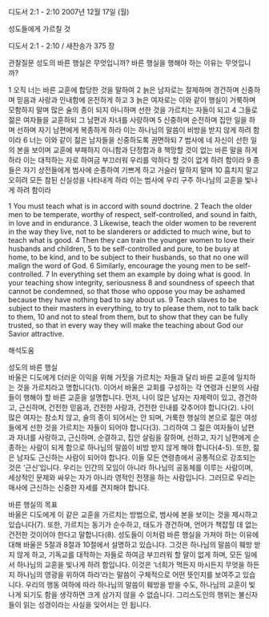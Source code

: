 디도서 2:1 - 2:10 
2007년 12월 17일 (월)

성도들에게 가르칠 것



디도서 2:1 - 2:10 / 새찬송가 375 장


관찰질문
성도의 바른 행실은 무엇입니까? 
바른 행실을 행해야 하는 이유는 무엇입니까? 

1 오직 너는 바른 교훈에 합당한 것을 말하여 2 늙은 남자로는 절제하며 경건하며 신중하며 믿음과 사랑과 인내함에 온전하게 하고 3 늙은 여자로는 이와 같이 행실이 거룩하며 모함하지 말며 많은 술의 종이 되지 아니하며 선한 것을 가르치는 자들이 되고 4 그들로 젊은 여자들을 교훈하되 그 남편과 자녀를 사랑하며 5 신중하며 순전하며 집안 일을 하며 선하며 자기 남편에게 복종하게 하라 이는 하나님의 말씀이 비방을 받지 않게 하려 함이라  6 너는 이와 같이 젊은 남자들을 신중하도록 권면하되 7 범사에 네 자신이 선한 일의 본을 보이며 교훈에 부패하지 아니함과 단정함과 8 책망할 것이 없는 바른 말을 하게 하라 이는 대적하는 자로 하여금 부끄러워 우리를 악하다 할 것이 없게 하려 함이라 9 종들은 자기 상전들에게 범사에 순종하여 기쁘게 하고 거슬러 말하지 말며 10 훔치지 말고 오히려 모든 참된 신실성을 나타내게 하라 이는 범사에 우리 구주 하나님의 교훈을 빛나게 하려 함이라  

1 You must teach what is in accord with sound doctrine. 2 Teach the older men to be temperate, worthy of respect, self-controlled, and sound in faith, in love and in endurance. 3 Likewise, teach the older women to be reverent in the way they live, not to be slanderers or addicted to much wine, but to teach what is good. 4 Then they can train the younger women to love their husbands and children, 5 to be self-controlled and pure, to be busy at home, to be kind, and to be subject to their husbands, so that no one will malign the word of God. 6 Similarly, encourage the young men to be self-controlled. 7 In everything set them an example by doing what is good. In your teaching show integrity, seriousness 8 and soundness of speech that cannot be condemned, so that those who oppose you may be ashamed because they have nothing bad to say about us. 9 Teach slaves to be subject to their masters in everything, to try to please them, not to talk back to them, 10 and not to steal from them, but to show that they can be fully trusted, so that in every way they will make the teaching about God our Savior attractive.

해석도움





성도의 바른 행실  
바울은 디도에게 더러운 이익을 위해 거짓을 가르치는 자들과 달리 바른 교훈에 일치하는 것을 가르치라고 명합니다(1). 이어서 바울은 교회를 구성하는 각 연령과 신분의 사람들이 행해야 할 바른 교훈을 설명합니다. 먼저, 나이 많은 남자는 자제력이 있고, 경건하고, 근신하며, 건전한 믿음과, 건전한 사랑과, 건전한 인내를 갖추어야 합니다(2). 나이 많은 여자는 참소치 않고, 술의 종이 되어서는 안 되며, 거룩한 행실의 본으로 젊은 여성들에게 선한 것을 가르치는 자들이 되어야 합니다(3). 그리하여 그 젊은 여자들이 남편과 자녀를 사랑하고, 근신하며, 순결하고, 집안 살림을 잘하며, 선하고, 자기 남편에게 순종하는 사람이 되게 함으로 하나님의 말씀이 비방 받지 않게 해야 합니다(4-5). 또한, 젊은 남자도 근신하는 사람이 되어야 합니다. 이들 모든 연령층에서 공통적으로 강조되는 것은 ‘근신’입니다. 우리는 인간의 모임이 아니라 하나님의 공동체를 이루는 사람이며, 세상적인 문제와 싸우는 자가 아니라 영적인 전쟁을 하는 사람입니다. 그러므로 우리는 매사에 근신하는 신중한 자세를 견지해야 합니다.     

바른 행실의 목표  
바울은 디도에게 이 같은 교훈을 가르치는 방법으로, 범사에 본을 보이는 것을 제시하고 있습니다(7). 또한, 가르치는 동기가 순수하고, 태도가 경건하며, 언어가 책잡힐 데 없는 건전한 것이어야 한다고 말합니다(8). 성도들이 이처럼 바른 행실을 가져야 하는 이유에 대해 바울은 5절과 8절과 10절에서 설명하고 있습니다. 그것은 하나님의 말씀이 훼방 받지 않게 하고, 기독교를 대적하는 자들로 하여금 부끄러워 할 말이 없게 하며, 모든 일에서 하나님의 교훈을 빛나게 하려 함입니다. 이것은 ‘너희가 먹든지 마시든지 무엇을 하든지 하나님의 영광을 위하여 하라’라는 말씀이 구체적으로 어떤 뜻인지를 보여주고 있습니다. 우리의 행동 여하에 따라 하나님의 말씀이 훼방을 받을 수도, 하나님의 교훈이 빛나게 되기도 함을 생각하면 크게 삼가지 않을 수 없습니다. 그리스도인의 행위는 불신자들이 읽는 성경이라는 사실을 잊어서는 안 됩니다.